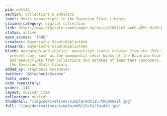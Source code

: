 ```yaml
---
pid: mdh115
section: collections & exhibits
label: Music manuscripts in the Bavarian State Library
claimed_category: digital collection
link: https://www.digitale-sammlungen.de/de/c/d16511e7-ae60-455c-9c5d-b4e21ef49285/items
status: active
open_access: 'TRUE'
creators: Bayerische StaatsBibliothek
stewards: Bayerische StaatsBibliothek
blurb: Autograph and copists' manuscript scores created from the 15th century to the
  present day, such as the monumental choir books of the Bavarian Court Orchestra
  and manuscripts from collections and estates of important composers, digitized by
  the Bavarian State Library.
added_by: Stephanie Sussmeier
twitter: "@StephanieSussme"
tools_used:
code_repository:
order: '114'
layout: musicdh_item
collection: musicdh
thumbnail: "/img/derivatives/simple/mdh115/thumbnail.jpg"
full: "/img/derivatives/simple/mdh115/fullwidth.jpg"
---
```

